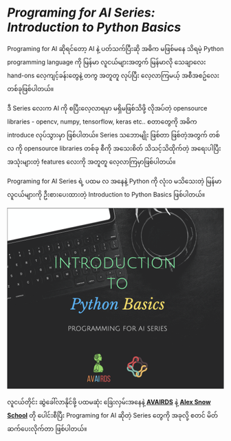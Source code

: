 # ***Programing for AI Series: Introduction to Python Basics***

Programing for AI   ဆိုရင်တော့ AI နဲ့ ပတ်သက်ပြီးဆို အဓိက မဖြစ်မနေ သိရမဲ့ Python programming language ကို မြန်မာ လူငယ်များအတွက် မြန်မာလို သေချာလေး hand-ons လေ့ကျင့်ခန်းတွေနဲ့ တကွ အတူတူ လုပ်ပြီး လေ့လာကြမယ့် အစီအစဥ်လေး တစ်ခုဖြစ်ပါတယ်။

ဒီ Series လေးက AI ကို စပြီးလေ့လာရမှာ မရှိမဖြစ်သိဖို့ လိုအပ်တဲ့ opensource libraries - opencv, numpy, tensorflow, keras etc.. စတာတွေကို အဓိက introduce လုပ်သွားမှာ ဖြစ်ပါတယ်။ Series သဘောမျိုး ဖြစ်တာ ဖြစ်တဲ့အတွက် တစ်လ ကို opensource libraries တစ်ခု စီကို အသေးစိတ် သိသင့်သိထိုက်တဲ့ အရေးပါပြီး အသုံးများတဲ့  features လေးကို အတူတူ လေ့လာကြမှာဖြစ်ပါတယ်။

Programing for AI Series ရဲ့  ပထမ လ အနေနဲ့ Python ကို လုံးဝ မသိသေးတဲ့ မြန်မာ လူငယ်များကို ဦးစားပေးထားတဲ့ Introduction to Python Basics ဖြစ်ပါတယ်။

![Introduction to Python Basics](./project_img.png)

လူငယ်တိုင်း ဆွဲခေါ်လာနိုင်ဖို့ ပထမဆုံး ခြေးလှမ်းအနေနဲ့ [**AVAIRDS**](https://www.facebook.com/avairds/) နဲ့  [**Alex Snow School**](https://www.alexsnowschool.org/) တို ပေါင်းစီပြီး Programing for AI  ဆိုတဲ့ Series တွေကို အခုလို့ စတင်  မိတ်ဆက်ပေးလိုက်တာ ဖြစ်ပါတယ်။


